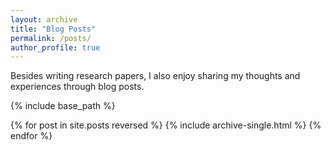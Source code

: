 ```yaml
---
layout: archive
title: "Blog Posts"
permalink: /posts/
author_profile: true
---
```


Besides writing research papers, I also enjoy sharing my thoughts and experiences through blog posts.
 
{% include base_path %}

{% for post in site.posts reversed %}
  {% include archive-single.html %}
{% endfor %}


